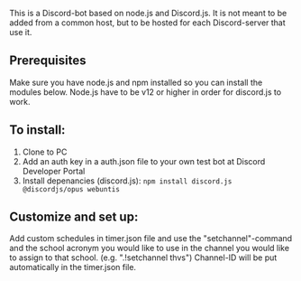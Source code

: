 This is a Discord-bot based on node.js and Discord.js. It is not meant to be added from a common host, but to be hosted for each Discord-server that use it.

## Prerequisites
Make sure you have node.js and npm installed so you can install the modules below. Node.js have to be v12 or higher in order for discord.js to work.

## To install:
1. Clone to PC
2. Add an auth key in a auth.json file to your own test bot at Discord Developer Portal
3. Install depenancies (discord.js): `npm install discord.js @discordjs/opus webuntis`

## Customize and set up:
Add custom schedules in timer.json file and use the "setchannel"-command and the school acronym you would like to use in the channel you would like to assign to that school. (e.g. ".!setchannel thvs") Channel-ID will be put automatically in the timer.json file.

